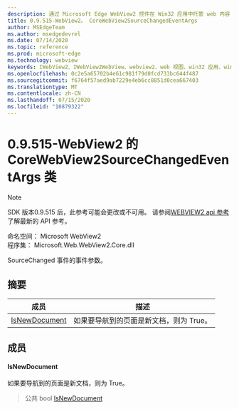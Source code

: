 ```yaml
---
description: 通过 Microsoft Edge WebView2 控件在 Win32 应用中托管 web 内容
title: 0.9.515-WebView2。 CoreWebView2SourceChangedEventArgs
author: MSEdgeTeam
ms.author: msedgedevrel
ms.date: 07/14/2020
ms.topic: reference
ms.prod: microsoft-edge
ms.technology: webview
keywords: IWebView2、IWebView2WebView、webview2、web 视图、win32 应用、win32、edge、ICoreWebView2、ICoreWebView2Controller、浏览器控件、边缘 html
ms.openlocfilehash: 0c2e5a65702b4e61c981f79d0fcd733bc644f487
ms.sourcegitcommit: f6764f57aed9ab7229e4eb6cc8851d0cea667403
ms.translationtype: MT
ms.contentlocale: zh-CN
ms.lasthandoff: 07/15/2020
ms.locfileid: "10879322"
---
```

# 0.9.515-WebView2 的 CoreWebView2SourceChangedEventArgs 类 

> [!NOTE]
> SDK 版本0.9.515 后，此参考可能会更改或不可用。 请参阅[WEBVIEW2 api 参考](../../../webview2-api-reference.md)了解最新的 API 参考。

命名空间： Microsoft WebView2 \
程序集： Microsoft.Web.WebView2.Core.dll

SourceChanged 事件的事件参数。

## 摘要

 成员                        | 描述
--------------------------------|---------------------------------------------
[IsNewDocument](#isnewdocument) | 如果要导航到的页面是新文档，则为 True。

## 成员

#### IsNewDocument 

如果要导航到的页面是新文档，则为 True。

> 公共 bool [IsNewDocument](#isnewdocument)

